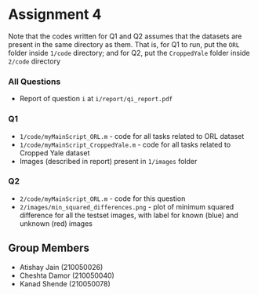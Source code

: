 # Assignment 4

Note that the codes written for Q1 and Q2 assumes that the datasets are present in the same directory as them. That is, for Q1 to run, put the `ORL` folder inside `1/code` directory; and for Q2, put the `CroppedYale` folder inside `2/code` directory

### All Questions
- Report of question `i` at  `i/report/qi_report.pdf`

### Q1
- `1/code/myMainScript_ORL.m` - code for all tasks related to ORL dataset
- `1/code/myMainScript_CroppedYale.m` - code for all tasks related to Cropped Yale dataset
- Images (described in report) present in `1/images` folder

### Q2
- `2/code/myMainScript_ORL.m` - code for this question
- `2/images/min_squared_differences.png` - plot of minimum squared difference for all the testset images, with label for known (blue) and unknown (red) images


## Group Members
- Atishay Jain (210050026)
- Cheshta Damor (210050040)
- Kanad Shende (210050078)